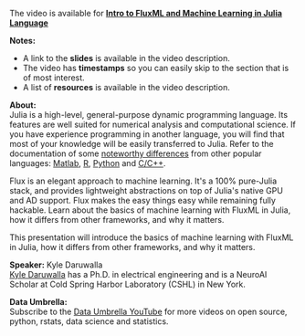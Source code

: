 The video is available for **[Intro to FluxML and Machine Learning in Julia Language](https://youtu.be/WPMEILeh1Q8)**

**Notes:**
- A link to the **slides** is available in the video description.
- The video has **timestamps** so you can easily skip to the section that is of most interest.
- A list of **resources** is available in the video description.

**About:**  
Julia is a high-level, general-purpose dynamic programming language. Its features are well suited for numerical analysis and computational science. If you have experience programming in another language, you will find that most of your knowledge will be easily transferred to Julia. Refer to the documentation of some [noteworthy differences](https://docs.julialang.org/en/v1/manual/noteworthy-differences/) from other popular languages: [Matlab](https://docs.julialang.org/en/v1/manual/noteworthy-differences/#Noteworthy-differences-from-MATLAB), [R](https://docs.julialang.org/en/v1/manual/noteworthy-differences/#Noteworthy-differences-from-R), [Python](https://docs.julialang.org/en/v1/manual/noteworthy-differences/#Noteworthy-differences-from-Python-1) and [C/C++](https://docs.julialang.org/en/v1/manual/noteworthy-differences/#Noteworthy-differences-from-C/C).

Flux is an elegant approach to machine learning. It's a 100% pure-Julia stack, and provides lightweight abstractions on top of Julia's native GPU and AD support. Flux makes the easy things easy while remaining fully hackable. Learn about the basics of machine learning with FluxML in Julia, how it differs from other frameworks, and why it matters.

This presentation will introduce the basics of machine learning with FluxML in Julia, how it differs from other frameworks, and why it matters.

**Speaker:** Kyle Daruwalla  
[Kyle Daruwalla](https://www.linkedin.com/in/kyle-daruwalla-0a302a8a/) has a Ph.D. in electrical engineering and is a NeuroAI Scholar at Cold Spring Harbor Laboratory (CSHL) in New York.

**Data Umbrella:**  
Subscribe to the [Data Umbrella YouTube](https://www.youtube.com/@DataUmbrella) for more videos on open source, python, rstats, data science and statistics.
